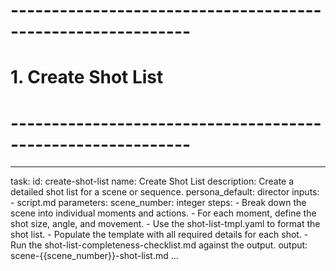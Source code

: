 # ------------------------------------------------------------
# 1. Create Shot List
# ------------------------------------------------------------

---
task:
  id: create-shot-list
  name: Create Shot List
  description: Create a detailed shot list for a scene or sequence.
  persona_default: director
  inputs:
    - script.md
  parameters:
    scene_number: integer
  steps:
    - Break down the scene into individual moments and actions.
    - For each moment, define the shot size, angle, and movement.
    - Use the shot-list-tmpl.yaml to format the shot list.
    - Populate the template with all required details for each shot.
    - Run the shot-list-completeness-checklist.md against the output.
  output: scene-{{scene_number}}-shot-list.md
...
